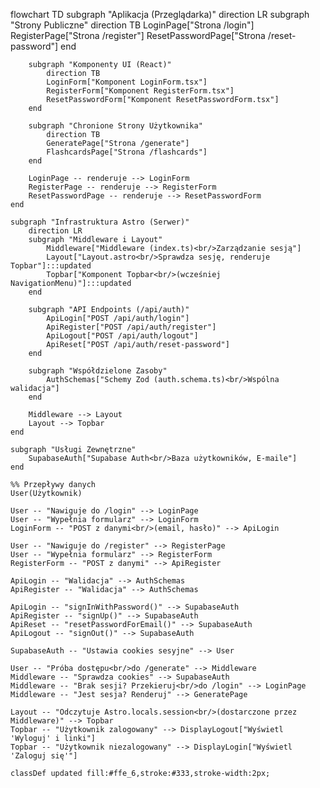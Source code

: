 flowchart TD
subgraph "Aplikacja (Przeglądarka)"
direction LR
subgraph "Strony Publiczne"
direction TB
LoginPage["Strona /login"]
RegisterPage["Strona /register"]
ResetPasswordPage["Strona /reset-password"]
end

        subgraph "Komponenty UI (React)"
            direction TB
            LoginForm["Komponent LoginForm.tsx"]
            RegisterForm["Komponent RegisterForm.tsx"]
            ResetPasswordForm["Komponent ResetPasswordForm.tsx"]
        end

        subgraph "Chronione Strony Użytkownika"
            direction TB
            GeneratePage["Strona /generate"]
            FlashcardsPage["Strona /flashcards"]
        end

        LoginPage -- renderuje --> LoginForm
        RegisterPage -- renderuje --> RegisterForm
        ResetPasswordPage -- renderuje --> ResetPasswordForm
    end

    subgraph "Infrastruktura Astro (Serwer)"
        direction LR
        subgraph "Middleware i Layout"
            Middleware["Middleware (index.ts)<br/>Zarządzanie sesją"]
            Layout["Layout.astro<br/>Sprawdza sesję, renderuje Topbar"]:::updated
            Topbar["Komponent Topbar<br/>(wcześniej NavigationMenu)"]:::updated
        end

        subgraph "API Endpoints (/api/auth)"
            ApiLogin["POST /api/auth/login"]
            ApiRegister["POST /api/auth/register"]
            ApiLogout["POST /api/auth/logout"]
            ApiReset["POST /api/auth/reset-password"]
        end

        subgraph "Współdzielone Zasoby"
            AuthSchemas["Schemy Zod (auth.schema.ts)<br/>Wspólna walidacja"]
        end

        Middleware --> Layout
        Layout --> Topbar
    end

    subgraph "Usługi Zewnętrzne"
        SupabaseAuth["Supabase Auth<br/>Baza użytkowników, E-maile"]
    end

    %% Przepływy danych
    User(Użytkownik)

    User -- "Nawiguje do /login" --> LoginPage
    User -- "Wypełnia formularz" --> LoginForm
    LoginForm -- "POST z danymi<br/>(email, hasło)" --> ApiLogin

    User -- "Nawiguje do /register" --> RegisterPage
    User -- "Wypełnia formularz" --> RegisterForm
    RegisterForm -- "POST z danymi" --> ApiRegister

    ApiLogin -- "Walidacja" --> AuthSchemas
    ApiRegister -- "Walidacja" --> AuthSchemas

    ApiLogin -- "signInWithPassword()" --> SupabaseAuth
    ApiRegister -- "signUp()" --> SupabaseAuth
    ApiReset -- "resetPasswordForEmail()" --> SupabaseAuth
    ApiLogout -- "signOut()" --> SupabaseAuth

    SupabaseAuth -- "Ustawia cookies sesyjne" --> User

    User -- "Próba dostępu<br/>do /generate" --> Middleware
    Middleware -- "Sprawdza cookies" --> SupabaseAuth
    Middleware -- "Brak sesji? Przekieruj<br/>do /login" --> LoginPage
    Middleware -- "Jest sesja? Renderuj" --> GeneratePage

    Layout -- "Odczytuje Astro.locals.session<br/>(dostarczone przez Middleware)" --> Topbar
    Topbar -- "Użytkownik zalogowany" --> DisplayLogout["Wyświetl 'Wyloguj' i linki"]
    Topbar -- "Użytkownik niezalogowany" --> DisplayLogin["Wyświetl 'Zaloguj się'"]

    classDef updated fill:#ffe_6,stroke:#333,stroke-width:2px;
